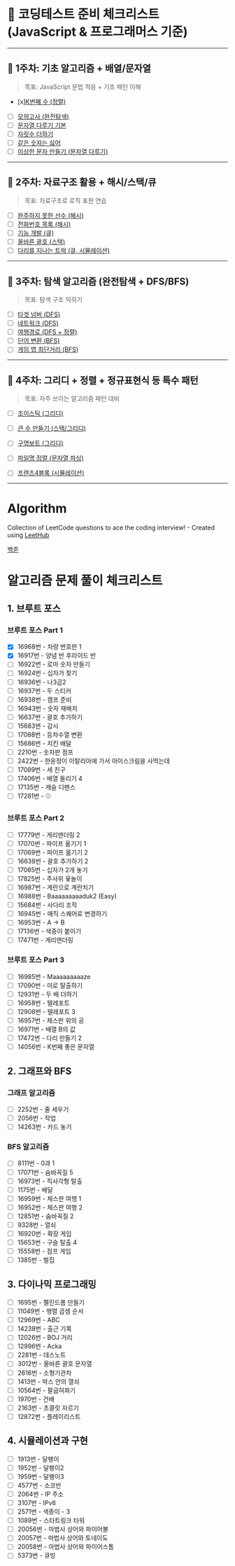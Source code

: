# 📘 코딩테스트 준비 체크리스트 (JavaScript & 프로그래머스 기준)

---

## 🔹 1주차: 기초 알고리즘 + 배열/문자열  
> 목표: JavaScript 문법 적응 + 기초 패턴 이해

- [x][K번째 수 (정렬)](https://school.programmers.co.kr/learn/courses/30/lessons/42748)  
- [ ] [모의고사 (완전탐색)](https://school.programmers.co.kr/learn/courses/30/lessons/42840)  
- [ ] [문자열 다루기 기본](https://school.programmers.co.kr/learn/courses/30/lessons/12918)  
- [ ] [자릿수 더하기](https://school.programmers.co.kr/learn/courses/30/lessons/12931)  
- [ ] [같은 숫자는 싫어](https://school.programmers.co.kr/learn/courses/30/lessons/12906)  
- [ ] [이상한 문자 만들기 (문자열 다루기)](https://school.programmers.co.kr/learn/courses/30/lessons/12930)  

---

## 🔹 2주차: 자료구조 활용 + 해시/스택/큐  
> 목표: 자료구조로 로직 표현 연습

- [ ] [완주하지 못한 선수 (해시)](https://school.programmers.co.kr/learn/courses/30/lessons/42576)  
- [ ] [전화번호 목록 (해시)](https://school.programmers.co.kr/learn/courses/30/lessons/42577)  
- [ ] [기능 개발 (큐)](https://school.programmers.co.kr/learn/courses/30/lessons/42586)  
- [ ] [올바른 괄호 (스택)](https://school.programmers.co.kr/learn/courses/30/lessons/12909)  
- [ ] [다리를 지나는 트럭 (큐, 시뮬레이션)](https://school.programmers.co.kr/learn/courses/30/lessons/42583)  

---

## 🔹 3주차: 탐색 알고리즘 (완전탐색 + DFS/BFS)  
> 목표: 탐색 구조 익히기

- [ ] [타겟 넘버 (DFS)](https://school.programmers.co.kr/learn/courses/30/lessons/43165)  
- [ ] [네트워크 (DFS)](https://school.programmers.co.kr/learn/courses/30/lessons/43162)  
- [ ] [여행경로 (DFS + 정렬)](https://school.programmers.co.kr/learn/courses/30/lessons/43164)  
- [ ] [단어 변환 (BFS)](https://school.programmers.co.kr/learn/courses/30/lessons/43163)  
- [ ] [게임 맵 최단거리 (BFS)](https://school.programmers.co.kr/learn/courses/30/lessons/1844)  

---

## 🔹 4주차: 그리디 + 정렬 + 정규표현식 등 특수 패턴  
> 목표: 자주 쓰이는 알고리즘 패턴 대비

- [ ] [조이스틱 (그리디)](https://school.programmers.co.kr/learn/courses/30/lessons/42860)  
- [ ] [큰 수 만들기 (스택/그리디)](https://school.programmers.co.kr/learn/courses/30/lessons/42883)  
- [ ] [구명보트 (그리디)](https://school.programmers.co.kr/learn/courses/30/lessons/42885)  
- [ ] [파일명 정렬 (문자열 파싱)](https://school.programmers.co.kr/learn/courses/30/lessons/17686)  
- [ ] [프렌즈4블록 (시뮬레이션)](https://school.programmers.co.kr/learn/courses/30/lessons/17679)  


--- 

# Algorithm

Collection of LeetCode questions to ace the coding interview! - Created using [LeetHub](https://github.com/QasimWani/LeetHub)

[백준](https://code.plus/course/53)

# 알고리즘 문제 풀이 체크리스트

## 1. 브루트 포스

### 브루트 포스 Part 1

- [x] 16968번 - 차량 번호판 1
- [x] 16917번 - 양념 반 후라이드 반
- [ ] 16922번 - 로마 숫자 만들기
- [ ] 16924번 - 십자가 찾기
- [ ] 16936번 - 나3곱2
- [ ] 16937번 - 두 스티커
- [ ] 16938번 - 캠프 준비
- [ ] 16943번 - 숫자 재배치
- [ ] 16637번 - 괄호 추가하기
- [ ] 15683번 - 감시
- [ ] 17088번 - 등차수열 변환
- [ ] 15686번 - 치킨 배달
- [ ] 2210번 - 숫자판 점프
- [ ] 2422번 - 한윤정이 이탈리아에 가서 아이스크림을 사먹는데
- [ ] 17089번 - 세 친구
- [ ] 17406번 - 배열 돌리기 4
- [ ] 17135번 - 캐슬 디펜스
- [ ] 17281번 - ⚾

### 브루트 포스 Part 2

- [ ] 17779번 - 게리맨더링 2
- [ ] 17070번 - 파이프 옮기기 1
- [ ] 17069번 - 파이프 옮기기 2
- [ ] 16638번 - 괄호 추가하기 2
- [ ] 17085번 - 십자가 2개 놓기
- [ ] 17825번 - 주사위 윷놀이
- [ ] 16987번 - 계란으로 계란치기
- [ ] 16988번 - Baaaaaaaaaduk2 (Easy)
- [ ] 15684번 - 사다리 조작
- [ ] 16945번 - 매직 스퀘어로 변경하기
- [ ] 16953번 - A → B
- [ ] 17136번 - 색종이 붙이기
- [ ] 17471번 - 게리맨더링

### 브루트 포스 Part 3

- [ ] 16985번 - Maaaaaaaaaze
- [ ] 17090번 - 미로 탈출하기
- [ ] 12931번 - 두 배 더하기
- [ ] 16958번 - 텔레포트
- [ ] 12908번 - 텔레포트 3
- [ ] 16957번 - 체스판 위의 공
- [ ] 16971번 - 배열 B의 값
- [ ] 17472번 - 다리 만들기 2
- [ ] 14056번 - K번째 좋은 문자열

## 2. 그래프와 BFS

### 그래프 알고리즘

- [ ] 2252번 - 줄 세우기
- [ ] 2056번 - 작업
- [ ] 14263번 - 카드 놓기

### BFS 알고리즘

- [ ] 8111번 - 0과 1
- [ ] 17071번 - 숨바꼭질 5
- [ ] 16973번 - 직사각형 탈출
- [ ] 1175번 - 배달
- [ ] 16959번 - 체스판 여행 1
- [ ] 16952번 - 체스판 여행 2
- [ ] 12851번 - 숨바꼭질 2
- [ ] 9328번 - 열쇠
- [ ] 16920번 - 확장 게임
- [ ] 15653번 - 구슬 탈출 4
- [ ] 15558번 - 점프 게임
- [ ] 1385번 - 벌집

## 3. 다이나믹 프로그래밍

- [ ] 1695번 - 팰린드롬 만들기
- [ ] 11049번 - 행렬 곱셈 순서
- [ ] 12969번 - ABC
- [ ] 14238번 - 출근 기록
- [ ] 12026번 - BOJ 거리
- [ ] 12996번 - Acka
- [ ] 2281번 - 데스노트
- [ ] 3012번 - 올바른 괄호 문자열
- [ ] 2616번 - 소형기관차
- [ ] 1413번 - 박스 안의 열쇠
- [ ] 10564번 - 팔굽혀펴기
- [ ] 1970번 - 건배
- [ ] 2163번 - 초콜릿 자르기
- [ ] 12872번 - 플레이리스트

## 4. 시뮬레이션과 구현

- [ ] 1913번 - 달팽이
- [ ] 1952번 - 달팽이2
- [ ] 1959번 - 달팽이3
- [ ] 4577번 - 소코반
- [ ] 2064번 - IP 주소
- [ ] 3107번 - IPv6
- [ ] 2571번 - 색종이 - 3
- [ ] 1089번 - 스타트링크 타워
- [ ] 20056번 - 마법사 상어와 파이어볼
- [ ] 20057번 - 마법사 상어와 토네이도
- [ ] 20058번 - 마법사 상어와 파이어스톰
- [ ] 5373번 - 큐빙
